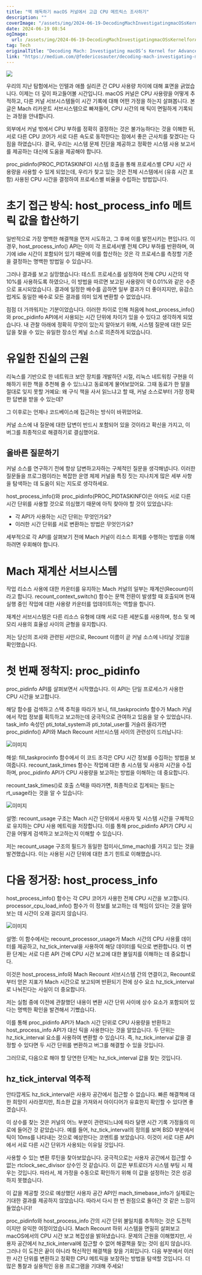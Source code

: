 ```yaml
---
title: "맥 해독하기 macOS 커널에서 고급 CPU 메트릭스 조사하기"
description: ""
coverImage: "/assets/img/2024-06-19-DecodingMachInvestigatingmacOSsKernelforAdvancedCPUMetrics_0.png"
date: 2024-06-19 08:54
ogImage: 
  url: /assets/img/2024-06-19-DecodingMachInvestigatingmacOSsKernelforAdvancedCPUMetrics_0.png
tag: Tech
originalTitle: "Decoding Mach: Investigating macOS’s Kernel for Advanced CPU Metrics"
link: "https://medium.com/@federicosauter/decoding-mach-investigating-macoss-kernel-for-advanced-cpu-metrics-6627bf5429a4"
---
```



<img src="/assets/img/2024-06-19-DecodingMachInvestigatingmacOSsKernelforAdvancedCPUMetrics_0.png" />

우리의 지난 탐험에서는 인텔과 애플 실리콘 간 CPU 사용량 차이에 대해 표면을 긁었습니다. 이제는 더 깊이 파고들어볼 시간입니다. macOS 커널은 CPU 사용량을 어떻게 추적하고, 다른 커널 서브시스템들이 시간 기록에 대해 어떤 가정을 하는지 살펴봅니다. 본 글은 Mach 리카운트 서브시스템으로 빠져들어, CPU 시간의 매 틱이 면밀하게 기록되는 과정을 안내합니다.

외부에서 커널 밖에서 CPU 부하를 정확히 결정하는 것은 불가능하다는 것을 이해한 뒤, 서로 다른 CPU 코어가 서로 다른 속도로 동작한다는 점에서 좋은 근사치를 찾겠다는 다짐을 하였습니다. 결국, 우리는 시스템 문제 진단을 제공하고 정확한 시스템 사용 보고서를 제공하는 대신에 도움을 제공해야 합니다.

proc_pidinfo(PROC_PIDTASKINFO) 시스템 호출을 통해 프로세스별 CPU 시간 사용량을 사용할 수 있게 되었는데, 우리가 찾고 있는 것은 전체 시스템에서 (유휴 시간 포함) 사용된 CPU 시간을 결정하여 프로세스별 비율을 수립하는 방법입니다.

<div class="content-ad"></div>

# 초기 접근 방식: host_process_info 메트릭 값을 합산하기

일반적으로 가장 명백한 해결책을 먼저 시도하고, 그 후에 이를 발전시키는 편입니다. 이 경우, host_process_info() API는 이미 각 프로세서별 전체 CPU 부하를 반환하며, 여기에 idle 시간이 포함되어 있기 때문에 이를 합산하는 것은 각 프로세스를 측정할 기준을 결정하는 명백한 방법일 수 있습니다.

그러나 결과를 보고 실망했습니다: 테스트 프로세스를 설정하여 전체 CPU 시간의 약 10%를 사용하도록 하였으나, 이 방법을 따르면 보고된 사용량이 약 0.01%와 같은 수준으로 표시되었습니다. 결과에 일정한 배수를 곱하면 일부 결과가 더 좋아지지만, 유감스럽게도 동일한 배수로 모든 결과를 의미 있게 변환할 수 없었습니다.

점점 더 가까워지는 기분이었습니다. 이러한 차이로 인해 처음에 host_process_info()와 proc_pidinfo API에서 사용되는 시간 단위에 차이가 있을 수 있다고 생각하게 되었습니다. 내 관찰 아래에 정확히 무엇이 있는지 알아보기 위해, 시스템 질문에 대한 모든 답을 찾을 수 있는 유일한 장소인 케널 소스로 의존하게 되었습니다.

<div class="content-ad"></div>

# 유일한 진실의 근원

리눅스를 기반으로 한 네트워크 보안 장치를 개발하던 시절, 리눅스 네트워킹 구현을 이해하기 위한 책을 추천해 줄 수 있느냐고 동료에게 물어보았어요. 그때 동료가 한 말을 절대로 잊지 못할 거예요: 왜 구식 책을 사서 읽느냐고 할 때, 커널 소스로부터 가장 정확한 답변을 받을 수 있는데?

그 이후로는 언제나 코드베이스에 접근하는 방식이 바뀌었어요.

커널 소스에 내 질문에 대한 답변이 반드시 포함되어 있을 것이라고 확신을 가지고, 이 버그를 최종적으로 해결하기로 결심했어요.

<div class="content-ad"></div>

## 올바른 질문하기

커널 소스를 연구하기 전에 항상 답변하고자하는 구체적인 질문을 생각해냅니다. 이러한 질문들을 프로그램이라는 복잡한 운영 체제 커널을 특징 짓는 지나치게 많은 세부 사항을 탐색하는 데 도움이 되는 지도로 생각하세요.

host_process_info()와 proc_pidinfo(PROC_PIDTASKINFO)은 아마도 서로 다른 시간 단위를 사용할 것으로 의심했기 때문에 아직 찾아야 할 것이 있었습니다:

- 각 API가 사용하는 시간 단위는 무엇인가요?
- 이러한 시간 단위를 서로 변환하는 방법은 무엇인가요?

<div class="content-ad"></div>

세부적으로 각 API를 살펴보기 전에 Mach 커널이 리소스 회계를 수행하는 방법을 이해하려면 우회해야 합니다.

# Mach 재계산 서브시스템

작업 리소스 사용에 대한 카운터를 유지하는 Mach 커널의 일부는 재계산(Recount)이라고 합니다. recount_context_switch() 함수는 문맥 전환이 발생할 때 호출되며 현재 실행 중인 작업에 대한 사용량 카운터를 업데이트하는 역할을 합니다.

재계산 서브시스템은 다른 리소스 유형에 대해 서로 다른 세분도를 사용하며, 청소 및 메모리 사용의 효율성 사이의 균형을 유지합니다.

<div class="content-ad"></div>

저는 당신의 조사와 관련된 사안으로, Recount 이름이 곧 커널 소스에 나타날 것임을 확인했습니다.

# 첫 번째 정착지: proc_pidinfo

proc_pidinfo API를 살펴보면서 시작했습니다. 이 API는 단일 프로세스가 사용한 CPU 시간을 보고합니다.

해당 함수를 검색하고 스택 추적을 따라가 보니, fill_taskprocinfo 함수가 Mach 커널에서 작업 정보를 획득하고 보고하는데 궁극적으로 관여하고 있음을 알 수 있었습니다. task_info 속성인 pti_total_system과 pti_total_user를 거슬러 올라가면 proc_pidinfo() API와 Mach Recount 서브시스템 사이의 관련성이 드러납니다:

<div class="content-ad"></div>


![이미지](/assets/img/2024-06-19-DecodingMachInvestigatingmacOSsKernelforAdvancedCPUMetrics_1.png)

해설: fill_taskprocinfo 함수에서 이 코드 조각은 CPU 시간 정보를 수집하는 방법을 보여줍니다. recount_task_times 함수는 작업에 대한 총 시스템 및 사용자 시간을 수집하며, proc_pidinfo API가 CPU 사용량을 보고하는 방법을 이해하는 데 중요합니다.

recount_task_times()로 호출 스택을 따라가면, 최종적으로 집계되는 필드는 rt_usage라는 것을 알 수 있습니다:

![이미지](/assets/img/2024-06-19-DecodingMachInvestigatingmacOSsKernelforAdvancedCPUMetrics_2.png)


<div class="content-ad"></div>

설명: recount_usage 구조는 Mach 시간 단위에서 사용자 및 시스템 시간을 구체적으로 유지하는 CPU 사용 메트릭을 저장합니다. 이를 통해 proc_pidinfo API가 CPU 시간을 어떻게 검색하고 보고하는지 이해할 수 있습니다.

저는 recount_usage 구조의 필드가 동일한 접미사(_time_mach)를 가지고 있는 것을 발견했습니다. 이는 사용된 시간 단위에 대한 초기 힌트로 이해했습니다.

# 다음 정거장: host_process_info

host_process_info() 함수는 각 CPU 코어가 사용한 전체 CPU 시간을 보고합니다. processor_cpu_load_info() 함수가 이 정보를 보고하는 데 책임이 있다는 것을 알아보는 데 시간이 오래 걸리지 않습니다.

<div class="content-ad"></div>



![이미지](/assets/img/2024-06-19-DecodingMachInvestigatingmacOSsKernelforAdvancedCPUMetrics_3.png)

설명: 이 함수에서는 recount_processor_usage가 Mach 시간의 CPU 사용률 데이터를 제공하고, hz_tick_interval을 사용하여 해당 데이터를 틱으로 변환합니다. 이 변환 단계는 서로 다른 API 간에 CPU 시간 보고에 대한 불일치를 이해하는 데 중요합니다.

이것은 host_process_info와 Mach Recount 서브시스템 간의 연결이고, Recount로부터 얻은 지표가 Mach 시간으로 보고되며 반환되기 전에 상수 요소 hz_tick_interval로 나눠진다는 사실이 더 중요합니다.

저는 실험 중에 이전에 관찰했던 내용이 변환 시간 단위 사이에 상수 요소가 포함되어 있다는 명백한 확인을 발견해서 기뻤습니다.


<div class="content-ad"></div>

이를 통해 proc_pidinfo API가 Mach 시간 단위로 CPU 사용량을 반환하고 host_process_info API가 대신 틱을 사용한다는 것을 알았습니다. 두 단위는 hz_tick_interval 요소를 사용하여 변환할 수 있습니다. 즉, hz_tick_interval 값을 결정할 수 있다면 두 시간 단위를 변환하고 버그를 해결할 수 있을 것입니다.

그러므로, 다음으로 해야 할 당연한 단계는 hz_tick_interval 값을 찾는 것입니다.

## hz_tick_interval 역추적

안타깝게도 hz_tick_interval은 사용자 공간에서 접근할 수 없습니다. 빠른 해결책에 대한 희망이 사라졌지만, 최소한 값을 가져와서 아이디어가 유효한지 확인할 수 있다면 좋겠습니다.

<div class="content-ad"></div>

이 상수를 찾는 것은 커널의 어느 부분이 관련되느냐에 따라 달랜 시간 기록 가정들의 미로에 들어간 것 같았습니다. 예를 들어, hz_tick_interval의 정의를 보며 BSD 부분에서 틱이 10ms를 나타내는 것으로 예상한다는 코멘트를 보았습니다. 이것이 서로 다른 API에서 서로 다른 시간 단위가 사용되는 이유일 것입니다.

사용할 수 있는 변환 루틴을 찾아보았습니다. 궁극적으로는 사용자 공간에서 접근할 수 없는 rtclock_sec_divisor 상수인 것 같습니다. 이 값은 부트로더가 시스템 부팅 시 채우는 것입니다. 따라서, 제 가정을 수동으로 확인하기 위해 이 값을 설정하는 것은 성공하지 못했습니다.

이 값을 제공할 것으로 예상했던 사용자 공간 API인 mach_timebase_info가 실제로는 기대한 결과를 제공하지 않았습니다. 따라서 다시 한 번 원점으로 돌아간 것 같은 느낌이 들었습니다!

proc_pidinfo와 host_process_info 간의 시간 단위 불일치를 추적하는 것은 도전적이지만 유익한 여정이었습니다. Mach Recount 하위 시스템을 면밀히 살펴보고 macOS에서의 CPU 시간 보고 복잡성을 밝혀냈습니다. 문제의 근원을 이해했지만, 사용자 공간에서 hz_tick_interval에 접근할 수 없어 해결책을 찾는 것이 쉽지 않습니다. 그러나 이 도전은 끝이 아니라 혁신적인 해결책을 찾을 기회입니다. 다음 부분에서 이러한 시간 단위를 변환하고 정확한 CPU 메트릭을 보장하는 방법을 탐색할 것입니다. 더 많은 통찰과 실용적인 응용 프로그램을 기대해 주세요!